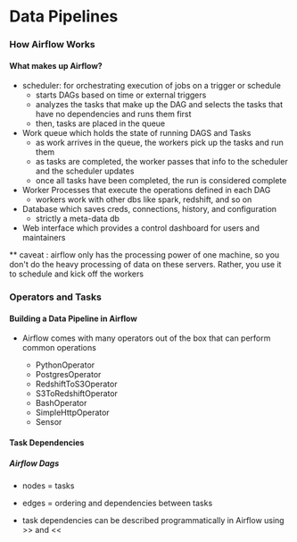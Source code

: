 # Data Pipelines #

### How Airflow Works ###

#### What makes up Airflow? ####

- scheduler: for orchestrating execution of jobs on a trigger or schedule
    - starts DAGs based on time or external triggers
    - analyzes the tasks that make up the DAG and selects the tasks that have no dependencies and runs them first
    - then, tasks are placed in the queue
- Work queue which holds the state of running DAGS and Tasks
    - as work arrives in the queue, the workers pick up the tasks and run them
    - as tasks are completed, the worker passes that info to the scheduler and the scheduler updates
    - once all tasks have been completed, the run is considered complete
- Worker Processes that execute the operations defined in each DAG
    - workers work with other dbs like spark, redshift, and so on
- Database which saves creds, connections, history, and configuration
    - strictly a meta-data db
- Web interface which provides a control dashboard for users and maintainers

** caveat : airflow only has the processing power of one machine, so you don't do the heavy processing of data on these servers.
Rather, you use it to schedule and kick off the workers


### Operators and Tasks ###

#### Building a Data Pipeline in Airflow ####

- Airflow comes with many operators out of the box that can perform common operations 

    - PythonOperator
    - PostgresOperator
    - RedshiftToS3Operator
    - S3ToRedshiftOperator
    - BashOperator
    - SimpleHttpOperator
    - Sensor
    
#### Task Dependencies ####

##### Airflow Dags #####

- nodes = tasks
- edges = ordering and dependencies between tasks

- task dependencies can be described programmatically in Airflow using >> and <<





